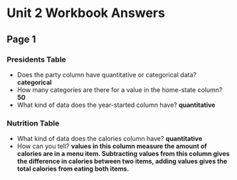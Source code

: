 # Unit 2 Workbook Answers

## Page 1

### Presidents Table
 - Does the party column have
   quantitative or categorical
   data?  **categorical**
 - How many categories are there for
   a value in the home-state column? **50**
 - What kind of data does the year-started
   column have?  **quantitative**

### Nutrition Table
 - What kind of data does the calories
   column have?  **quantitative**
 - How can you tell? **values in this
   column measure the amount of calories
   are in a menu item.  Subtracting 
   values from this column gives the 
   difference in calories between two items,
   adding values gives the total calories
   from eating both items.**


